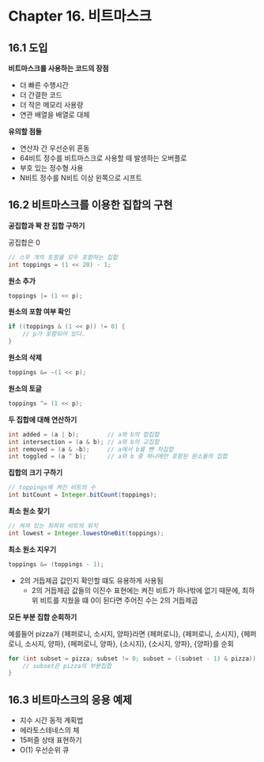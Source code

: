 # Chapter 16. 비트마스크

## 16.1 도입

**비트마스크를 사용하는 코드의 장점**

- 더 빠른 수행시간
- 더 간결한 코드
- 더 작은 메모리 사용량
- 연관 배열을 배열로 대체

**유의할 점들**

- 연산자 간 우선순위 혼동
- 64비트 정수를 비트마스크로 사용할 때 발생하는 오버플로
- 부호 있는 정수형 사용
- N비트 정수를 N비트 이상 왼쪽으로 시프트

## 16.2 비트마스크를 이용한 집합의 구현

**공집합과 꽉 찬 집합 구하기**

공집합은 0

```java
// 스무 개의 토핑을 모두 포함하는 집합
int toppings = (1 << 20) - 1;
```

**원소 추가**

```java
toppings |= (1 << p);
```

**원소의 포함 여부 확인**

```java
if ((toppings & (1 << p)) != 0) {
    // p가 포함되어 있다.
}
```

**원소의 삭제**

```java
toppings &= ~(1 << p);
```

**원소의 토글**

```java
toppings ^= (1 << p);
```

**두 집합에 대해 연산하기**

```java
int added = (a | b);        // a와 b의 합집합
int intersection = (a & b); // a와 b의 교집합
int removed = (a & ~b);     // a에서 b를 뺀 차집합
int toggled = (a ^ b);      // a와 b 중 하나에만 포함된 원소들의 집합
```

**집합의 크기 구하기**

```java
// toppings에 켜진 비트의 수
int bitCount = Integer.bitCount(toppings);
```

**최소 원소 찾기**

```java
// 켜져 있는 최하위 비트의 위치
int lowest = Integer.lowestOneBit(toppings);
```

**최소 원소 지우기**

```java
toppings &= (toppings - 1);
```

- 2의 거듭제곱 값인지 확인할 떄도 유용하게 사용됨
  - 2의 거듭제곱 값들의 이진수 표현에는 켜진 비트가 하나밖에 없기 때문에, 최하위 비트를 지웠을 떄 0이 된다면 주어진 수는 2의 거듭제곱

**모든 부분 집합 순회하기**

예를들어 pizza가 {페퍼로니, 소시지, 양파}라면 {페퍼로니}, {페퍼로니, 소시지}, {페퍼로니, 소시지, 양파}, {페퍼로니, 양파}, {소시지}, {소시지, 양파}, {양파}를 순회

```java
for (int subset = pizza; subset != 0; subset = ((subset - 1) & pizza)) {
    // subset은 pizza의 부분집합
}
```

## 16.3 비트마스크의 응용 예제

- 지수 시간 동적 계획법
- 에라토스테네스의 체
- 15퍼즐 상태 표현하기
- O(1) 우선순위 큐